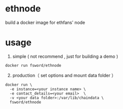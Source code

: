 # ethnode
build a docker image for ethfans' node

# usage

1. simple ( not 	recommend , just for building a demo )
```
docker run fsword/ethnode
```
2. production（ set options and mount data folder ）

```
docker run \
  -e instance=<your instance name> \
  -e contact_details=<your email>  \
  -v <your data folder>:/var/lib/chaindata \
  fsword/ethnode
```
